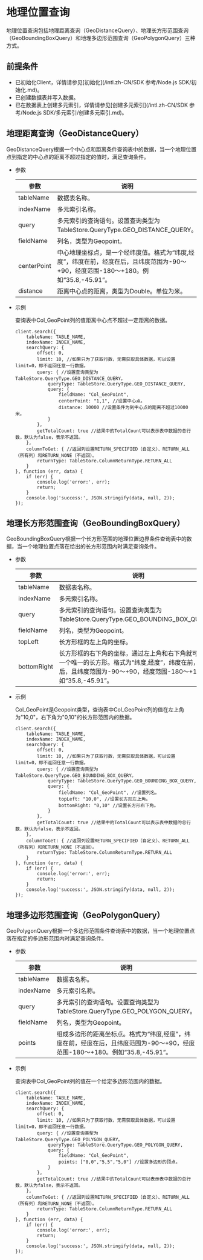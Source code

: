 # 地理位置查询

地理位置查询包括地理距离查询（GeoDistanceQuery）、地理长方形范围查询（GeoBoundingBoxQuery）和地理多边形范围查询（GeoPolygonQuery）三种方式。

## 前提条件

-   已初始化Client，详情请参见[初始化](/intl.zh-CN/SDK 参考/Node.js SDK/初始化.md)。
-   已创建数据表并写入数据。
-   已在数据表上创建多元索引，详情请参见[创建多元索引](/intl.zh-CN/SDK 参考/Node.js SDK/多元索引/创建多元索引.md)。

## 地理距离查询（GeoDistanceQuery）

GeoDistanceQuery根据一个中心点和距离条件查询表中的数据，当一个地理位置点到指定的中心点的距离不超过指定的值时，满足查询条件。

-   参数

    |参数|说明|
    |--|--|
    |tableName|数据表名称。|
    |indexName|多元索引名称。|
    |query|多元索引的查询语句。设置查询类型为TableStore.QueryType.GEO\_DISTANCE\_QUERY。|
    |fieldName|列名，类型为Geopoint。|
    |centerPoint|中心地理坐标点，是一个经纬度值。格式为“纬度,经度”，纬度在前，经度在后，且纬度范围为-90～+90，经度范围-180～+180。例如“35.8,-45.91”。 |
    |distance|距离中心点的距离，类型为Double。单位为米。|

-   示例

    查询表中Col\_GeoPoint列的值距离中心点不超过一定距离的数据。

    ```
    client.search({
        tableName: TABLE_NAME,
        indexName: INDEX_NAME,
        searchQuery: {
            offset: 0,
            limit: 10, //如果只为了获取行数，无需获取具体数据，可以设置limit=0，即不返回任意一行数据。
            query: { //设置查询类型为TableStore.QueryType.GEO_DISTANCE_QUERY。
                queryType: TableStore.QueryType.GEO_DISTANCE_QUERY,
                query: {
                    fieldName: "Col_GeoPoint",
                    centerPoint: "1,1", //设置中心点。
                    distance: 10000 //设置条件为到中心点的距离不超过10000米。
                }
            },
            getTotalCount: true //结果中的TotalCount可以表示表中数据的总行数，默认为false，表示不返回。
        },
        columnToGet: { //返回列设置RETURN_SPECIFIED（自定义）、RETURN_ALL（所有列）和RETURN_NONE（不返回）。
            returnType: TableStore.ColumnReturnType.RETURN_ALL
        }
    }, function (err, data) {
        if (err) {
            console.log('error:', err);
            return;
        }
        console.log('success:', JSON.stringify(data, null, 2));
    });
    ```


## 地理长方形范围查询（GeoBoundingBoxQuery）

GeoBoundingBoxQuery根据一个长方形范围的地理位置边界条件查询表中的数据，当一个地理位置点落在给出的长方形范围内时满足查询条件。

-   参数

    |参数|说明|
    |--|--|
    |tableName|数据表名称。|
    |indexName|多元索引名称。|
    |query|多元索引的查询语句。设置查询类型为TableStore.QueryType.GEO\_BOUNDING\_BOX\_QUERY。|
    |fieldName|列名，类型为Geopoint。|
    |topLeft|长方形框的左上角的坐标。|
    |bottomRight|长方形框的右下角的坐标，通过左上角和右下角就可以确定一个唯一的长方形。格式为“纬度,经度”，纬度在前，经度在后，且纬度范围为-90～+90，经度范围-180～+180。例如“35.8,-45.91”。 |

-   示例

    Col\_GeoPoint是Geopoint类型，查询表中Col\_GeoPoint列的值在左上角为"10,0"，右下角为"0,10"的长方形范围内的数据。

    ```
    client.search({
        tableName: TABLE_NAME,
        indexName: INDEX_NAME,
        searchQuery: {
            offset: 0,
            limit: 10, //如果只为了获取行数，无需获取具体数据，可以设置limit=0，即不返回任意一行数据。
            query: { //设置查询类型为TableStore.QueryType.GEO_BOUNDING_BOX_QUERY。
                queryType: TableStore.QueryType.GEO_BOUNDING_BOX_QUERY,
                query: {
                    fieldName: "Col_GeoPoint", //设置列名。
                    topLeft: "10,0", //设置长方形左上角。
                    bottomRight: "0,10" //设置长方形右下角。
                }
            },
            getTotalCount: true //结果中的TotalCount可以表示表中数据的总行数，默认为false，表示不返回。
        },
        columnToGet: { //返回列设置RETURN_SPECIFIED（自定义）、RETURN_ALL（所有列）和RETURN_NONE（不返回）。
            returnType: TableStore.ColumnReturnType.RETURN_ALL
        }
    }, function (err, data) {
        if (err) {
            console.log('error:', err);
            return;
        }
        console.log('success:', JSON.stringify(data, null, 2));
    });
    ```


## 地理多边形范围查询（GeoPolygonQuery）

GeoPolygonQuery根据一个多边形范围条件查询表中的数据，当一个地理位置点落在指定的多边形范围内时满足查询条件。

-   参数

    |参数|说明|
    |--|--|
    |tableName|数据表名称。|
    |indexName|多元索引名称。|
    |query|多元索引的查询语句。设置查询类型为TableStore.QueryType.GEO\_POLYGON\_QUERY。|
    |fieldName|列名，类型为Geopoint。|
    |points|组成多边形的距离坐标点。格式为“纬度,经度”，纬度在前，经度在后，且纬度范围为-90～+90，经度范围-180～+180。例如“35.8,-45.91”。 |

-   示例

    查询表中Col\_GeoPoint列的值在一个给定多边形范围内的数据。

    ```
    client.search({
        tableName: TABLE_NAME,
        indexName: INDEX_NAME,
        searchQuery: {
            offset: 0,
            limit: 10, //如果只为了获取行数，无需获取具体数据，可以设置limit=0，即不返回任意一行数据。
            query: { //设置查询类型为TableStore.QueryType.GEO_POLYGON_QUERY。
                queryType: TableStore.QueryType.GEO_POLYGON_QUERY,
                query: {
                    fieldName: "Col_GeoPoint",
                    points: ["0,0","5,5","5,0"] //设置多边形的顶点。
                }
            },
            getTotalCount: true //结果中的TotalCount可以表示表中数据的总行数，默认为false，表示不返回。
        },
        columnToGet: { //返回列设置RETURN_SPECIFIED（自定义）、RETURN_ALL（所有列）和RETURN_NONE（不返回）。
            returnType: TableStore.ColumnReturnType.RETURN_ALL
        }
    }, function (err, data) {
        if (err) {
            console.log('error:', err);
            return;
        }
        console.log('success:', JSON.stringify(data, null, 2));
    });
    ```


